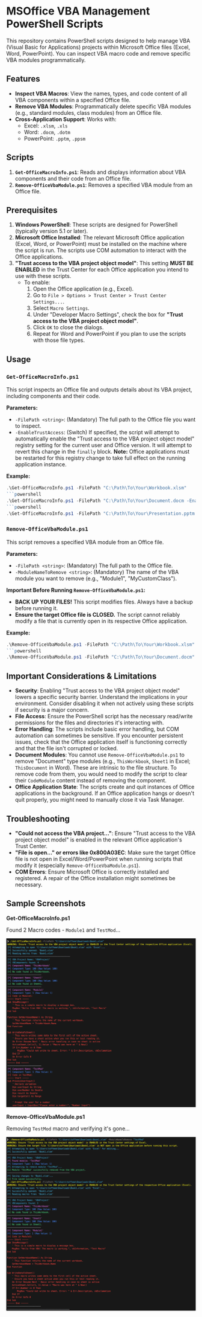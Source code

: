 # MSOffice VBA Management PowerShell Scripts 

This repository contains PowerShell scripts designed to help manage VBA (Visual Basic for Applications) projects within Microsoft Office files (Excel, Word, PowerPoint). You can inspect VBA macro code and remove specific VBA modules programmatically.

## Features

* **Inspect VBA Macros**: View the names, types, and code content of all VBA components within a specified Office file.
* **Remove VBA Modules**: Programmatically delete specific VBA modules (e.g., standard modules, class modules) from an Office file.
* **Cross-Application Support**: Works with:
    * Excel: `.xlsm`, `.xls`
    * Word: `.docm`, `.dotm`
    * PowerPoint: `.pptm`, `.ppsm`

## Scripts

1.  **`Get-OfficeMacroInfo.ps1`**: Reads and displays information about VBA components and their code from an Office file.
2.  **`Remove-OfficeVbaModule.ps1`**: Removes a specified VBA module from an Office file.

## Prerequisites

1.  **Windows PowerShell**: These scripts are designed for PowerShell (typically version 5.1 or later).
2.  **Microsoft Office Installed**: The relevant Microsoft Office application (Excel, Word, or PowerPoint) must be installed on the machine where the script is run. The scripts use COM automation to interact with the Office applications.
3.  **"Trust access to the VBA project object model"**: This setting **MUST BE ENABLED** in the Trust Center for each Office application you intend to use with these scripts.
    * To enable:
        1.  Open the Office application (e.g., Excel).
        2.  Go to `File > Options > Trust Center > Trust Center Settings...`.
        3.  Select `Macro Settings`.
        4.  Under "Developer Macro Settings", check the box for **"Trust access to the VBA project object model"**.
        5.  Click `OK` to close the dialogs.
        6.  Repeat for Word and PowerPoint if you plan to use the scripts with those file types.

## Usage

### `Get-OfficeMacroInfo.ps1`

This script inspects an Office file and outputs details about its VBA project, including components and their code.

**Parameters:**

* `-FilePath <string>`: (Mandatory) The full path to the Office file you want to inspect.
* `-EnableTrustAccess`: (Switch) If specified, the script will attempt to automatically enable the "Trust access to the VBA project object model" registry setting for the current user and Office version. It will attempt to revert this change in the `finally` block. **Note:** Office applications must be restarted for this registry change to take full effect on the running application instance.


**Example:**

```powershell
.\Get-OfficeMacroInfo.ps1 -FilePath "C:\Path\To\Your\Workbook.xlsm"
```powershell
.\Get-OfficeMacroInfo.ps1 -FilePath "C:\Path\To\Your\Document.docm -EnableTrustAccess"
```powershell
.\Get-OfficeMacroInfo.ps1 -FilePath "C:\Path\To\Your\Presentation.pptm -EnableTrustAccess"
```

### `Remove-OfficeVbaModule.ps1`

This script removes a specified VBA module from an Office file.

**Parameters:**

* `-FilePath <string>`: (Mandatory) The full path to the Office file.
* `-ModuleNameToRemove <string>`: (Mandatory) The name of the VBA module you want to remove (e.g., "Module1", "MyCustomClass").

**Important Before Running `Remove-OfficeVbaModule.ps1`:**

* **BACK UP YOUR FILES!** This script modifies files. Always have a backup before running it.
* **Ensure the target Office file is CLOSED.** The script cannot reliably modify a file that is currently open in its respective Office application.

**Example:**

```powershell
.\Remove-OfficeVbaModule.ps1 -FilePath "C:\Path\To\Your\Workbook.xlsm" -ModuleNameToRemove "Module1"
```powershell
.\Remove-OfficeVbaModule.ps1 -FilePath "C:\Path\To\Your\Document.docm" -ModuleNameToRemove "ObsoleteCodeModule"
```

## Important Considerations & Limitations

* **Security**: Enabling "Trust access to the VBA project object model" lowers a specific security barrier. Understand the implications in your environment. Consider disabling it when not actively using these scripts if security is a major concern.
* **File Access**: Ensure the PowerShell script has the necessary read/write permissions for the files and directories it's interacting with.
* **Error Handling**: The scripts include basic error handling, but COM automation can sometimes be sensitive. If you encounter persistent issues, check that the Office application itself is functioning correctly and that the file isn't corrupted or locked.
* **Document Modules**: You cannot use `Remove-OfficeVbaModule.ps1` to remove "Document" type modules (e.g., `ThisWorkbook`, `Sheet1` in Excel; `ThisDocument` in Word). These are intrinsic to the file structure. To remove code from them, you would need to modify the script to clear their `CodeModule` content instead of removing the component.
* **Office Application State**: The scripts create and quit instances of Office applications in the background. If an Office application hangs or doesn't quit properly, you might need to manually close it via Task Manager.

## Troubleshooting

* **"Could not access the VBA project..."**: Ensure "Trust access to the VBA project object model" is enabled in the relevant Office application's Trust Center.
* **"File is open..." or errors like 0x800A03EC**: Make sure the target Office file is not open in Excel/Word/PowerPoint when running scripts that modify it (especially `Remove-OfficeVbaModule.ps1`).
* **COM Errors**: Ensure Microsoft Office is correctly installed and registered. A repair of the Office installation might sometimes be necessary.


## Sample Screenshots

**Get-OfficeMacroInfo.ps1**

Found 2 Macro codes - `Module1` and `TestMod`...

![Screenshot of Get-OfficeMacroInfo.ps1 output](screenshots/Get-OfficeMacroInfo_output.png)

**Remove-OfficeVbaModule.ps1**

Removing `TestMod` macro and verifying it's gone...

![Screenshot of Remove-OfficeVbaModule.ps1 running](screenshots/Remove-OfficeVbaModule_running.png)
